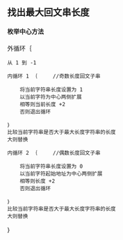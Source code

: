 
## 找出最大回文串长度

#### 枚举中心方法

外循环｛     
    
    从 1 到 -1  
    
    内循环 1 ｛     //奇数长度回文子串
    
        将当前字符串长度设置为 1
        以当前字符为中心两侧扩展
        相等则当前长度 +2
        否则退出循环
        
    ｝
    比较当前字符串是否大于最大长度字符串的长度
    大则替换
    
    内循环 2 ｛     //偶数长度回文子串
    
        将当前字符串长度设置为 0
        以当前字符起始地址为中心两侧扩展
        相等则长度 +2 
        否则退出循环
        
    ｝
    比较当前字符串是否大于最大长度字符串的长度
    大则替换

｝